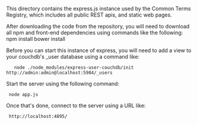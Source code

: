 This directory contains the express.js instance used by the Common Terms Registry, which includes all public REST apis, and static web pages.

After downloading the code from the repository, you will need to download all npm and front-end dependencies using commands like the following:
      npm install
      bower install

Before you can start this instance of express, you will need to add a view to your couchdb's _user database using a command like:

       node ./node_modules/express-user-couchdb/init http://admin:admin@localhost:5984/_users

Start the server using the following command:

     node app.js

Once that's done, connect to the server using a URL like:

     http://localhost:4895/